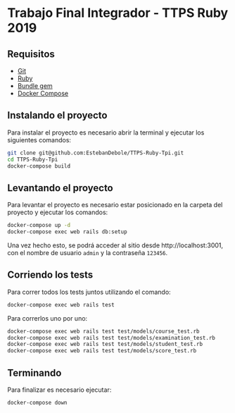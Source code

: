 # Trabajo Final Integrador - TTPS Ruby 2019

## Requisitos
- [Git](https://git-scm.com/book/en/v2/Getting-Started-Installing-Git)
- [Ruby](https://www.ruby-lang.org/es/)
- [Bundle gem](https://github.com/bundler/bundler)
- [Docker Compose](https://docs.docker.com/compose/install/)

## Instalando el proyecto

Para instalar el proyecto es necesario abrir la terminal y ejecutar los siguientes comandos:

```sh
git clone git@github.com:EstebanDebole/TTPS-Ruby-Tpi.git
cd TTPS-Ruby-Tpi
docker-compose build
```

## Levantando el proyecto

Para levantar el proyecto es necesario estar posicionado en la carpeta del proyecto y ejecutar los comandos:

```sh
docker-compose up -d
docker-compose exec web rails db:setup
```

Una vez hecho esto, se podrá acceder al sitio desde http://localhost:3001, con el nombre de usuario `admin` y la contraseña `123456`.

## Corriendo los tests
Para correr todos los tests juntos utilizando el comando:
```sh
docker-compose exec web rails test
```
Para correrlos uno por uno:
```sh
docker-compose exec web rails test test/models/course_test.rb
docker-compose exec web rails test test/models/examination_test.rb
docker-compose exec web rails test test/models/student_test.rb
docker-compose exec web rails test test/models/score_test.rb
```

## Terminando
Para finalizar es necesario ejecutar:

```sh
docker-compose down
```



